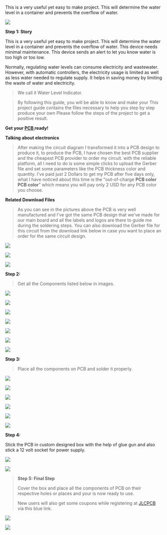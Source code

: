 


This is a very useful yet easy to make project. This will determine the
water level in a container and prevents the overflow of water.

![](vertopal_2b8fd25a210f44ccb88d9afd4de93786/media/image3.png)

**Step 1: Story**

This is a very useful yet easy to make project. This will determine the
water level in a container and prevents the overflow of water. This
device needs minimal maintenance. This device sends an alert to let you
know water is too high or too low.

Normally, regulating water levels can consume electricity and
wastewater. However, with automatic controllers, the electricity usage
is limited as well as less water needed to regulate supply. It helps in
saving money by limiting the waste of water and electricity.

> We call it Water Level Indicator.


> By following this guide, you will be able to know and make your This
> project guide contains the files necessary to help you step by step
> produce your own Please follow the steps of the project to get a
> positive result.



**Get your [PCB](https://jlcpcb.com/IAT)[ ](https://jlcpcb.com/IAT) ready!**

**Talking about electronics**



> After making the circuit diagram I transformed it into a PCB design to
> produce it, to produce the PCB, I have chosen the best PCB supplier
> and the cheapest PCB provider to order my circuit. with the reliable
> platform, all I need to do is some simple clicks to upload the Gerber
> file and set some parameters like the PCB thickness color and quantity.
> I've paid just 2 Dollars to get my PCB after five days only, what I
> have noticed about this time is the \"out-of-charge **PCB color PCB
> color**\" which means you will pay only 2 USD for any PCB color you choose.

**Related Download Files**

> As you can see in the pictures above the PCB is very well manufactured
> and I've got the same PCB design that we've made for our main board
> and all the labels and logos are there to guide me during the
> soldering steps. You can also download the Gerber file for this circuit
> from the download link below in case you want to place an order for
> the same circuit design.

![](vertopal_2b8fd25a210f44ccb88d9afd4de93786/media/image6.png)

![](vertopal_2b8fd25a210f44ccb88d9afd4de93786/media/image7.png)

![](vertopal_2b8fd25a210f44ccb88d9afd4de93786/media/image8.png)

**Step 2:**

> Get all the Components listed below in images.



![](vertopal_2b8fd25a210f44ccb88d9afd4de93786/media/image9.png)

![](vertopal_2b8fd25a210f44ccb88d9afd4de93786/media/image10.png)



![](vertopal_2b8fd25a210f44ccb88d9afd4de93786/media/image11.png)

![](vertopal_2b8fd25a210f44ccb88d9afd4de93786/media/image12.png)



![](vertopal_2b8fd25a210f44ccb88d9afd4de93786/media/image13.png)

![](vertopal_2b8fd25a210f44ccb88d9afd4de93786/media/image14.png)



![](vertopal_2b8fd25a210f44ccb88d9afd4de93786/media/image15.png)

**Step 3:**

> Place all the components on PCB and solder it properly.

![](vertopal_2b8fd25a210f44ccb88d9afd4de93786/media/image16.png)



![](vertopal_2b8fd25a210f44ccb88d9afd4de93786/media/image17.png)

![](vertopal_2b8fd25a210f44ccb88d9afd4de93786/media/image18.png)



![](vertopal_2b8fd25a210f44ccb88d9afd4de93786/media/image19.png)

![](vertopal_2b8fd25a210f44ccb88d9afd4de93786/media/image20.png)



![](vertopal_2b8fd25a210f44ccb88d9afd4de93786/media/image21.png)

**Step 4:**

Stick the PCB in custom designed box with the help of glue gun and also
stick a 12 volt socket for power supply.

![](vertopal_2b8fd25a210f44ccb88d9afd4de93786/media/image22.png)


![](vertopal_2b8fd25a210f44ccb88d9afd4de93786/media/image23.png)

> **Step 5: Final Step**
>
> Cover the box and place all the components of PCB on their respective
> holes or places and your is now ready to use.
>
> New users will also get some coupons while registering at [JLCPCB](https://jlcpcb.com/IAT)[ ](https://jlcpcb.com/IAT) via this
> blue link.



![](vertopal_2b8fd25a210f44ccb88d9afd4de93786/media/image24.png)

![](vertopal_2b8fd25a210f44ccb88d9afd4de93786/media/image25.png)


